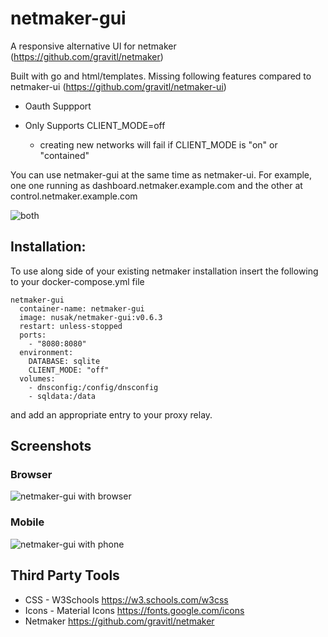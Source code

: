# netmaker-gui
A responsive alternative UI for netmaker (https://github.com/gravitl/netmaker)


Built with go and html/templates.
Missing following features compared to netmaker-ui (https://github.com/gravitl/netmaker-ui)
- Oauth Suppport

- Only Supports CLIENT_MODE=off
  - creating new networks will fail if CLIENT_MODE is "on" or "contained"


You can use netmaker-gui at the same time as netmaker-ui. For example, one one running as dashboard.netmaker.example.com and the other at control.netmaker.example.com

![both](https://github.com/mattkasun/netmaker-gui/raw/develop/screenshots/netmaker-gui-ui.png "GUI and UI")


## Installation:

To use along side of your existing netmaker installation insert the following to your docker-compose.yml file

```
netmaker-gui
  container-name: netmaker-gui
  image: nusak/netmaker-gui:v0.6.3
  restart: unless-stopped
  ports:
    - "8080:8080"
  environment:
    DATABASE: sqlite
    CLIENT_MODE: "off"
  volumes:
    - dnsconfig:/config/dnsconfig
    - sqldata:/data
```

and add an appropriate entry to your proxy relay.

## Screenshots
### Browser
![netmaker-gui with browser](https://github.com/mattkasun/netmaker-gui/raw/develop/screenshots/netmaker-gui-browser.png "Netmaker-GUI with Browser")

### Mobile
![netmaker-gui with phone](https://github.com/mattkasun/netmaker-gui/raw/develop/screenshots/netmaker-gui-phone.png "Netmaker-GUI with Phone")

## Third Party Tools
- CSS - W3Schools https://w3.schools.com/w3css
- Icons - Material Icons https://fonts.google.com/icons
- Netmaker https://github.com/gravitl/netmaker

